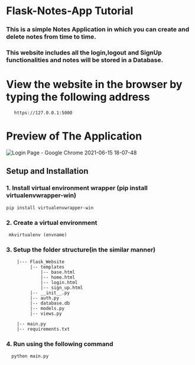 # Flask-Notes-App Tutorial
### This is a simple Notes Application in which you can create and delete notes from time to time.
### This website includes all the login,logout and SignUp functionalities and notes will be stored in a Database.
# View the website in the browser by typing the following address
       https://127.0.0.1:5000
# Preview of The Application
![Login Page - Google Chrome 2021-06-15 18-07-48](https://user-images.githubusercontent.com/59694546/122054562-6afc2580-ce05-11eb-9f15-31fcd23cea80.gif)
## Setup and Installation

### 1. Install virtual environment wrapper (pip install virtualenvwrapper-win)
    pip install virtualenvwrapper-win
    
### 2. Create a virtual environment
     mkvirtualenv (envname)
     
### 3. Setup the folder structure(in the similar manner)
        |--- Flask_Website
             |-- templates
                 |-- base.html
                 |-- home.html
                 |-- login.html
                 |-- sign_up.html
             |-- __init__.py
             |-- auth.py
             |-- database.db
             |-- models.py
             |-- views.py
           
        |-- main.py
        |-- requirements.txt
             
### 4. Run using the following command
      python main.py
    



    
